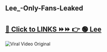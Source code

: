 
 ## Lee_-Only-Fans-Leaked

# <h2><a href="https://clipsfans.com/Lee_&ref=git">🔗 Click to LINKS ⏩⏩ 👉 🟢 Lee  </a></h2>

<a href="https://clipsfans.com/Lee_&ref=git" rel="nofollow" data-target="animated-image.originalLink"><img src="https://i.ibb.co.com/xMMVF88/686577567.gif" alt="Viral Video Original" style="max-width: 100%; display: inline-block;" data-target="animated-image.originalImage"></a>
